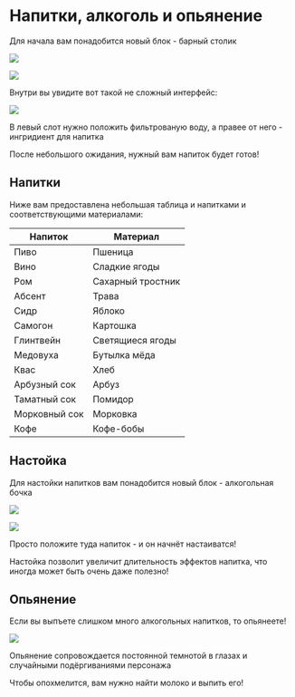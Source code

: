 # Напитки, алкоголь и опьянение

Для начала вам понадобится новый блок - барный столик

![](https://imgur.com/l9hlpmC.png)

![](https://imgur.com/t4JhGaX.png)

Внутри вы увидите вот такой не сложный интерфейс:

![](https://imgur.com/jZKwOBY.png)

В левый слот нужно положить фильтрованую воду, а правее от него - ингридиент для напитка

После небольшого ожидания, нужный вам напиток будет готов!

## Напитки

Ниже вам предоставлена небольшая таблица и напитками и соответствующими материалами:

| Напиток | Материал |
|---|---|
| Пиво | Пшеница |
| Вино | Сладкие ягоды|
| Ром | Сахарный тростник |
| Абсент | Трава |
| Сидр | Яблоко |
| Самогон | Картошка |
| Глинтвейн | Светящиеся ягоды |
| Медовуха | Бутылка мёда |
| Квас | Хлеб |
| Арбузный сок | Арбуз |
| Таматный сок | Помидор |
| Морковный сок | Морковка |
| Кофе | Кофе-бобы |

## Настойка
Для настойки напитков вам понадобится новый блок - алкогольная бочка

![](https://imgur.com/4zIoW1Q.png)

![](https://imgur.com/WbRYE8j.png)

Просто положите туда напиток - и он начнёт настаиватся!

Настойка позволит увеличит длительность эффектов напитка, что иногда может быть очень даже полезно!

## Опьянение
Если вы выпъете слишком много алкогольных напитков, то опьянеете!

![](https://imgur.com/dF1rIAT.png)

Опьянение сопровождается постоянной темнотой в глазах и случайными подёргиваниями персонажа

Чтобы опохмелится, вам нужно найти молоко и выпить его!

